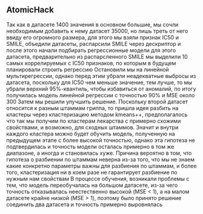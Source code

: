## AtomicHack
Так как в датасете 1400 значения в основном большие, мы сочли необходимым добавить к нему датасет 35000, но лишь треть от него ввиду его огромного размера, для этого мы взяли признак IC50 и SMILE, объедили датасеты, распарсили SMILE через дескриптор и после этого начали подбирать регрессионные модели для этого датасета, предварительно из распарсленного SMILE мы выделили 10 самых коррелируемых с IC50 признаков, по которым в будущем планировали строить регрессию
Остановили мы на линейной мультирегрессии, однако перед этим убрали неадекватные выбросы из датасета, поскольку для IC50 чем меньше значение, тем лучше, то мы убрали верхний 95%-квантиль, чтобы избавиться от аномалий, по итогу получилась модель линейной регрессии с точностью 90% и MSE около 300
Затем мы решили улучшить решение. Поскольку второй датасет относится к разным штаммам гриппа, то пришла идея разбить на кластеры через кластеризацию методом kmeans++, предполагалось что так мы получим по кластерам лекарства с примерно схожими свойствами, и возможно, для сходных штаммов. Значит и внутри каждого кластера можно будет обучить модель, полученную на предыдущем этапе с более высокой точностью, однако эта гипотеза не подтвердилась и точность модели осталась примерно в том же диапазоне, а иногда и становилась хуже. Причина вероятно в том, что гипотеза о разбиении по штаммам неверна из-за того, что мы не знаем какие конкретно параметры важны для разбиения по штаммам, и более того, кластеризация ни в коем разе не гарантирует разбиение по нужным нам свойствам
В процессе обучения, возникали проблемы с тем, что модель переобучалась на большом датасете, из-за чего точность отказывалась неестественно высокой (MSE < 1), а на малом датасете крайне низкой (MSE > 1), поэтому было принято решение соединить два датасета и точность примерно выровнялась
